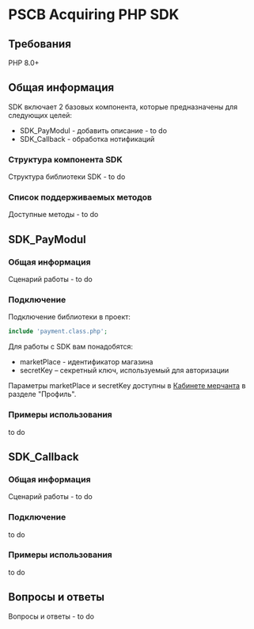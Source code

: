 # PSCB Acquiring PHP SDK

## Требования

PHP 8.0+

## Общая информация

SDK включает 2 базовых компонента, которые предназначены для следующих целей:

- SDK_PayModul - добавить описание - to do
- SDK_Callback - обработка нотификаций

### Структура компонента SDK

Структура библиотеки SDK - to do

### Список поддерживаемых методов

Доступные методы - to do

## SDK_PayModul

### Общая информация

Сценарий работы - to do

### Подключение 

Подключение библиотеки в проект:

```php
include 'payment.class.php'; 
```

Для работы с SDK вам понадобятся:

- marketPlace - идентификатор магазина
- secretKey – секретный ключ, используемый для авторизации

Параметры marketPlace и secretKey доступны в [Кабинете мерчанта](https://oos.pscb.ru/admin/index) в разделе "Профиль".

### Примеры использования

to do

## SDK_Callback

### Общая информация

Сценарий работы - to do

### Подключение 

to do

### Примеры использования

to do

## Вопросы и ответы

Вопросы и ответы - to do

<!-- ### Задание основных параметров платежа

```php
$data = array(
    "marketPlace" => 47607,
    "secretKey" => '111111',
    "orderId" => "order-20250101",
    "request_url"=>" https://oos.pscb.ru", // https://oos.pscb.ru - prod, https://oosdemo.pscb.ru - test
);
```

### Задание позиций чека

```php
$products = array(
    array(
        "object" => 'Товар1',
        "quantity" => 1,
        "price" => 2,
        "amount" => 2
    ),
);
```

### Задание путей для сохранения логов и событий

```php
//Вместо logs и events установите свои путь для сохранения, например /var/log 
$M = new SetWay();
$M->SetLogsAndEvensWay('logs','events'); 
```

### Создание экземпляра платежной формы и ее запуск

```php
$PayForm = new ClassPay($data);
$PayForm->CreatePayment($products);
?>
``` -->



